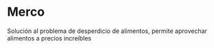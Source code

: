 # Merco
Solución al problema de desperdicio de alimentos, permite aprovechar alimentos a precios increíbles
